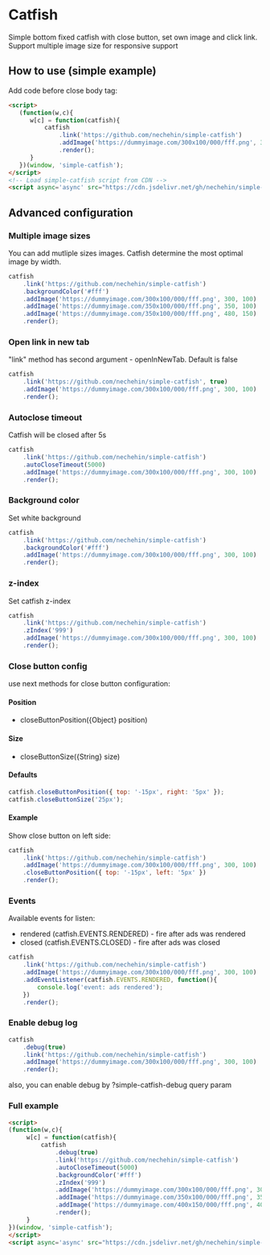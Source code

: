 # Catfish
Simple bottom fixed catfish with close button, set own image and click link.
Support multiple image size for responsive support

## How to use (simple example)
 
Add code before close body tag:
 
```html
<script>
   (function(w,c){
      w[c] = function(catfish){
          catfish
              .link('https://github.com/nechehin/simple-catfish')
              .addImage('https://dummyimage.com/300x100/000/fff.png', 300, 100)
              .render();
      }
   })(window, 'simple-catfish');
</script>
<!-- Load simple-catfish script from CDN -->
<script async='async' src="https://cdn.jsdelivr.net/gh/nechehin/simple-catfish@latest/catfish.min.js"></script>
```
   
## Advanced configuration
   
### Multiple image sizes
You can add mutliple sizes images. Catfish determine the most optimal image by width.

```js
catfish
    .link('https://github.com/nechehin/simple-catfish')
    .backgroundColor('#fff')
    .addImage('https://dummyimage.com/300x100/000/fff.png', 300, 100)
    .addImage('https://dummyimage.com/350x100/000/fff.png', 350, 100)
    .addImage('https://dummyimage.com/350x100/000/fff.png', 480, 150)
    .render();
```

### Open link in new tab

"link" method has second argument - openInNewTab. Default is false

```js
catfish
    .link('https://github.com/nechehin/simple-catfish', true)
    .addImage('https://dummyimage.com/300x100/000/fff.png', 300, 100)
    .render();
```


### Autoclose timeout

Catfish will be closed after 5s

```js
catfish
    .link('https://github.com/nechehin/simple-catfish')
    .autoCloseTimeout(5000)
    .addImage('https://dummyimage.com/300x100/000/fff.png', 300, 100)
    .render();
```

### Background color

Set white background

```js
catfish
    .link('https://github.com/nechehin/simple-catfish')
    .backgroundColor('#fff')
    .addImage('https://dummyimage.com/300x100/000/fff.png', 300, 100)
    .render();
```

### z-index

Set catfish z-index

```js
catfish
    .link('https://github.com/nechehin/simple-catfish')
    .zIndex('999')
    .addImage('https://dummyimage.com/300x100/000/fff.png', 300, 100)
    .render();
```

### Close button config

use next methods for close button configuration:

#### Position
- closeButtonPosition({Object} position)

#### Size
- closeButtonSize({String} size)

#### Defaults

```js
catfish.closeButtonPosition({ top: '-15px', right: '5px' });
catfish.closeButtonSize('25px');
```

#### Example
Show close button on left side:
```js
catfish
    .link('https://github.com/nechehin/simple-catfish')
    .addImage('https://dummyimage.com/300x100/000/fff.png', 300, 100)
    .closeButtonPosition({ top: '-15px', left: '5px' })
    .render();
```

### Events
Available events for listen:
- rendered (catfish.EVENTS.RENDERED) - fire after ads was rendered
- closed (catfish.EVENTS.CLOSED) - fire after ads was closed

```js
catfish
    .link('https://github.com/nechehin/simple-catfish')
    .addImage('https://dummyimage.com/300x100/000/fff.png', 300, 100)
    .addEventListener(catfish.EVENTS.RENDERED, function(){ 
        console.log('event: ads rendered'); 
    })
    .render();
```

### Enable debug log

```js
catfish
    .debug(true)
    .link('https://github.com/nechehin/simple-catfish')
    .addImage('https://dummyimage.com/300x100/000/fff.png', 300, 100)
    .render();
```

also, you can enable debug by ?simple-catfish-debug query param

### Full example

```html
<script>
(function(w,c){
     w[c] = function(catfish){
         catfish
             .debug(true)
             .link('https://github.com/nechehin/simple-catfish')
             .autoCloseTimeout(5000)
             .backgroundColor('#fff')
             .zIndex('999')
             .addImage('https://dummyimage.com/300x100/000/fff.png', 300, 100)
             .addImage('https://dummyimage.com/350x100/000/fff.png', 350, 100)
             .addImage('https://dummyimage.com/400x150/000/fff.png', 400, 150)
             .render();
     }
})(window, 'simple-catfish');
</script>   
<script async='async' src="https://cdn.jsdelivr.net/gh/nechehin/simple-catfish@latest/catfish.min.js"></script>
```  
